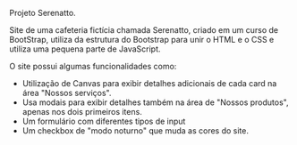 Projeto Serenatto.

Site de uma cafeteria fictícia chamada Serenatto, criado em um curso de BootStrap, utiliza da estrutura do Bootstrap para unir o HTML e o CSS e utiliza uma pequena parte de JavaScript.

O site possui algumas funcionalidades como: 

 - Utilização de Canvas para exibir detalhes adicionais de cada card na área "Nossos serviços".
 - Usa modais para exibir detalhes também na área de "Nossos produtos", apenas nos dois primeiros itens.
 - Um formulário com diferentes tipos de input
 - Um checkbox de "modo noturno" que muda as cores do site.
